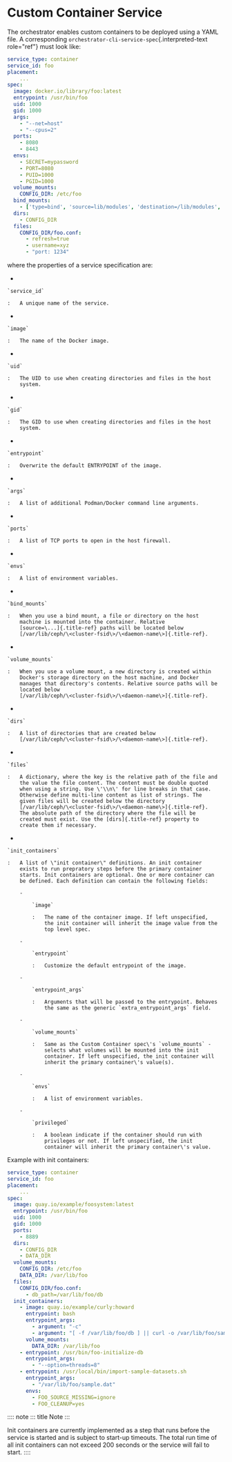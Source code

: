 # Custom Container Service

The orchestrator enables custom containers to be deployed using a YAML
file. A corresponding `orchestrator-cli-service-spec`{.interpreted-text
role="ref"} must look like:

``` yaml
service_type: container
service_id: foo
placement:
    ...
spec:
  image: docker.io/library/foo:latest
  entrypoint: /usr/bin/foo
  uid: 1000
  gid: 1000
  args:
    - "--net=host"
    - "--cpus=2"
  ports:
    - 8080
    - 8443
  envs:
    - SECRET=mypassword
    - PORT=8080
    - PUID=1000
    - PGID=1000
  volume_mounts:
    CONFIG_DIR: /etc/foo
  bind_mounts:
    - ['type=bind', 'source=lib/modules', 'destination=/lib/modules', 'ro=true']
  dirs:
    - CONFIG_DIR
  files:
    CONFIG_DIR/foo.conf:
      - refresh=true
      - username=xyz
      - "port: 1234"
```

where the properties of a service specification are:

-   

    `service_id`

    :   A unique name of the service.

-   

    `image`

    :   The name of the Docker image.

-   

    `uid`

    :   The UID to use when creating directories and files in the host
        system.

-   

    `gid`

    :   The GID to use when creating directories and files in the host
        system.

-   

    `entrypoint`

    :   Overwrite the default ENTRYPOINT of the image.

-   

    `args`

    :   A list of additional Podman/Docker command line arguments.

-   

    `ports`

    :   A list of TCP ports to open in the host firewall.

-   

    `envs`

    :   A list of environment variables.

-   

    `bind_mounts`

    :   When you use a bind mount, a file or directory on the host
        machine is mounted into the container. Relative
        [source=\...]{.title-ref} paths will be located below
        [/var/lib/ceph/\<cluster-fsid\>/\<daemon-name\>]{.title-ref}.

-   

    `volume_mounts`

    :   When you use a volume mount, a new directory is created within
        Docker's storage directory on the host machine, and Docker
        manages that directory's contents. Relative source paths will be
        located below
        [/var/lib/ceph/\<cluster-fsid\>/\<daemon-name\>]{.title-ref}.

-   

    `dirs`

    :   A list of directories that are created below
        [/var/lib/ceph/\<cluster-fsid\>/\<daemon-name\>]{.title-ref}.

-   

    `files`

    :   A dictionary, where the key is the relative path of the file and
        the value the file content. The content must be double quoted
        when using a string. Use \'\\n\' for line breaks in that case.
        Otherwise define multi-line content as list of strings. The
        given files will be created below the directory
        [/var/lib/ceph/\<cluster-fsid\>/\<daemon-name\>]{.title-ref}.
        The absolute path of the directory where the file will be
        created must exist. Use the [dirs]{.title-ref} property to
        create them if necessary.

-   

    `init_containers`

    :   A list of \"init container\" definitions. An init container
        exists to run prepratory steps before the primary container
        starts. Init containers are optional. One or more container can
        be defined. Each definition can contain the following fields:

        -   

            `image`

            :   The name of the container image. If left unspecified,
                the init container will inherit the image value from the
                top level spec.

        -   

            `entrypoint`

            :   Customize the default entrypoint of the image.

        -   

            `entrypoint_args`

            :   Arguments that will be passed to the entrypoint. Behaves
                the same as the generic `extra_entrypoint_args` field.

        -   

            `volume_mounts`

            :   Same as the Custom Container spec\'s `volume_mounts` -
                selects what volumes will be mounted into the init
                container. If left unspecified, the init container will
                inherit the primary container\'s value(s).

        -   

            `envs`

            :   A list of environment variables.

        -   

            `privileged`

            :   A boolean indicate if the container should run with
                privileges or not. If left unspecified, the init
                container will inherit the primary container\'s value.

Example with init containers:

``` yaml
service_type: container
service_id: foo
placement:
    ...
spec:
  image: quay.io/example/foosystem:latest
  entrypoint: /usr/bin/foo
  uid: 1000
  gid: 1000
  ports:
    - 8889
  dirs:
    - CONFIG_DIR
    - DATA_DIR
  volume_mounts:
    CONFIG_DIR: /etc/foo
    DATA_DIR: /var/lib/foo
  files:
    CONFIG_DIR/foo.conf:
      - db_path=/var/lib/foo/db
  init_containers:
    - image: quay.io/example/curly:howard
      entrypoint: bash
      entrypoint_args:
        - argument: "-c"
        - argument: "[ -f /var/lib/foo/db ] || curl -o /var/lib/foo/sample.dat https://foo.example.com/samples/1.dat"
      volume_mounts:
        DATA_DIR: /var/lib/foo
    - entrypoint: /usr/bin/foo-initialize-db
      entrypoint_args:
        - "--option=threads=8"
    - entrypoint: /usr/local/bin/import-sample-datasets.sh
      entrypoint_args:
        - "/var/lib/foo/sample.dat"
      envs:
        - FOO_SOURCE_MISSING=ignore
        - FOO_CLEANUP=yes
```

:::: note
::: title
Note
:::

Init containers are currently implemented as a step that runs before the
service is started and is subject to start-up timeouts. The total run
time of all init containers can not exceed 200 seconds or the service
will fail to start.
::::
